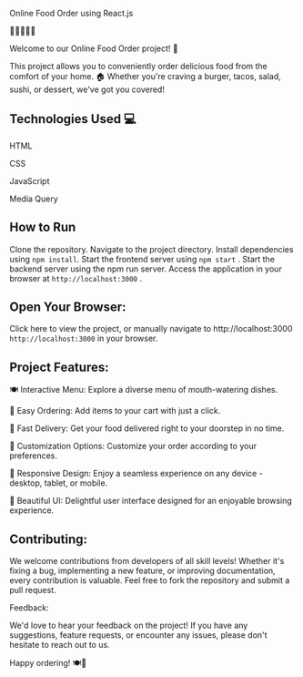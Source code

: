 Online Food Order using React.js

🍔🌮🥗🍱🍰

Welcome to our Online Food Order project! 🎉

This project allows you to conveniently order delicious food from the comfort of your home. 🏠 Whether you're craving a burger, tacos, salad, sushi, or dessert, we've got you covered!

## Technologies Used 💻

HTML

CSS

JavaScript

Media Query


 ## How to Run
Clone the repository.
Navigate to the project directory.
Install dependencies using `npm install`.
Start the frontend server using `npm start` .
Start the backend server using the npm run server.
Access the application in your browser at `http://localhost:3000` .

## Open Your Browser:
Click here to view the project, or manually navigate to http://localhost:3000 `http://localhost:3000` in your browser.

## Project Features:

🍽️ Interactive Menu: Explore a diverse menu of mouth-watering dishes.

🛒 Easy Ordering: Add items to your cart with just a click.

🚚 Fast Delivery: Get your food delivered right to your doorstep in no time.

🌟 Customization Options: Customize your order according to your preferences.

📱 Responsive Design: Enjoy a seamless experience on any device - desktop, tablet, or mobile.

🎨 Beautiful UI: Delightful user interface designed for an enjoyable browsing experience.

## Contributing:

We welcome contributions from developers of all skill levels! Whether it's fixing a bug, implementing a new feature, or improving documentation, every contribution is valuable. Feel free to fork the repository and submit a pull request.

Feedback:

We'd love to hear your feedback on the project! If you have any suggestions, feature requests, or encounter any issues, please don't hesitate to reach out to us.

Happy ordering! 🍽️🎉
